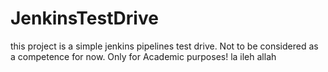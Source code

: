 # JenkinsTestDrive
this project is a simple jenkins pipelines test drive. Not to be considered as a competence for now.
Only for Academic purposes!
la ileh allah 
